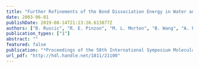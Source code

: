 ```yaml
---
title: "Further Refinements of the Bond Dissociation Energy in Water and Hydroxyl Radical Using the Active Thermochemical Tables Approach"
date: 2003-06-01
publishDate: 2019-08-14T21:23:26.613877Z
authors: ["B. Ruscic", "R. E. Pinzon", "M. L. Morton", "B. Wang", "A. F. Wagner", "G. von Laszevski", "S. G. Nijsure", "K. A. Amin", "Sandra J. Bittner", "M. Minkoff"]
publication_types: ["1"]
abstract: ""
featured: false
publication: "*Proceedings of the 58th International Symposium Molecular Sectrosctroscopy*"
url_pdf: "http://hdl.handle.net/1811/21100"
---
```


